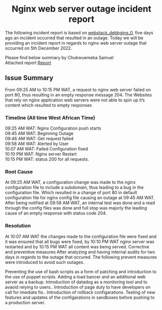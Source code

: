 <h1 align="center">Nginx web server outage incident report </h1>

The following incident report is based on <a href="https://github.com/Chuksexcel/alx-system_engineering-devops/blob/master/0x0D-web_stack_debugging_0/README.md">webstack_debbging_0</a>, five days ago an incident occurred that resulted in an outage. Today we will be providing an incident report in regards to nginx web server outage that occurred on 5th December 2022.

Please find below summary by Chukwuemeka Samuel\
Attached report <a href="https://docs.google.com/document/d/1iJzntW8DC7BnMHGDQLUeJL91xq5YwllsBHkB2HWtomU/edit?usp=sharing">Report</a>

## Issue Summary

From 09:25 AM to 10:15 PM  WAT, a request to nginx web server failed on port 80, thus resulting in an empty response message 204. The Websites that rely on nginx application web servers were not able to spin up it’s content which resulted to empty responses

### Timeline (All time West African Time)

09:25 AM WAT: Nginx Configuration push starts\
09:45 AM WAT: Beginning Outage\
09:46 AM WAT: Get request failed\
09:58 AM WAT: Alerted by User\
10:07 AM WAT: Failed Configuration fixed\
10:10 PM WAT: Nginx server Restart\
10:15 PM WAT: status 200 for all requests.

### Root Cause

At 09:25 AM WAT, a configuration change was made to the nginx configuration file to include a subdomain, thus leading to a bug in the configuration file. Which resulted in a change of port 80 in default configuration file for nginx config file causing an outage at 09:45 AM WAT. After being notified at 09:58 AM WAT, an internal test was done and a read through the config files was done and full stop was majorly the leading cause of an empty response with status code 204.


### Resolution

At 10:07 AM WAT the changes made to the configuration file were fixed and it was ensured that all bugs were fixed, by 10:10 PM WAT nginx server was restarted and by 10:15 PM WAT all content was being served.
Corrective and preventive measures
After analyzing and having internal audits for two days in regards to the outage that occured.
The following prevent measures were introduced to avoid such outages.

Preventing the use of bash scripts as a form of patching and introduction to the use of puppet scripts.
Adding a load bancer and an additional web server as a backup.
Introduction of datadog as a monitoring tool and to avaoid relying  to users..
Introduction of page duty to have developers on call for imediate fix..
Introduction of rollback configarations.
Testing of new features and updates of the configarations in sandboxes before pushing to a production server.
